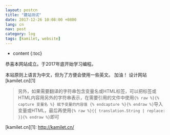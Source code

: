 ```yaml
---
layout: postcn
title: "建站测试"
date: 2017-12-26 10:08:00 +0800
lang: cn
nav: post
category: log
tags: [kamilet, website]
---
```


* content
{:toc}

恭喜本网站成立。于2017年底开始学习编程。
<!-- more -->

本站原则上语言为中文，但为了方便会使用一些英文。
加油！
设计网站[kamilet.cn][1]

>另外，如果需要翻译的字符串包含变量名或HTML标签，可以把标签或HTML内容用另外的字符串表示，在需要引用的文件中使用```{% raw %}{% capture 变量名 %} 赋予变量的内容值 {% endcapture %}{% endraw %}```导入变量或HTML，最后再使用```{% raw %}{{ translation.String | replace: }}{% endraw %}```即可

[kamilet.cn][1]: http://kamilet.cn/
